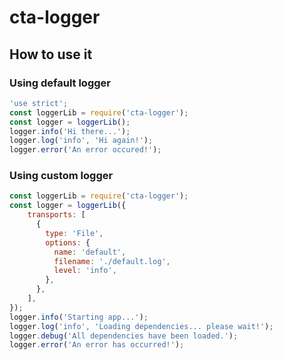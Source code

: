 # cta-logger
## How to use it
### Using default logger
````javascript
'use strict';
const loggerLib = require('cta-logger');
const logger = loggerLib();
logger.info('Hi there...');
logger.log('info', 'Hi again!');
logger.error('An error occured!');
````
### Using custom logger
````javascript
const loggerLib = require('cta-logger');
const logger = loggerLib({
    transports: [
      {
        type: 'File',
        options: {
          name: 'default',
          filename: './default.log',
          level: 'info',
        },
      },
    ],
});
logger.info('Starting app...');
logger.log('info', 'Loading dependencies... please wait!');
logger.debug('All dependencies have been loaded.');
logger.error('An error has occurred!');
````